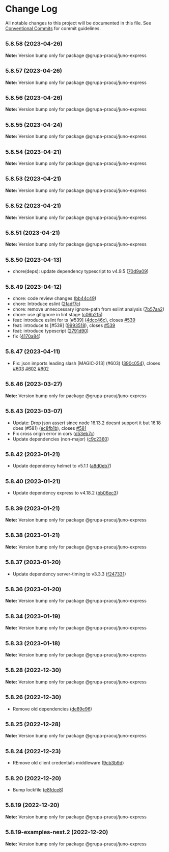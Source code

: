 # Change Log

All notable changes to this project will be documented in this file.
See [Conventional Commits](https://conventionalcommits.org) for commit guidelines.

## <small>5.8.58 (2023-04-26)</small>

**Note:** Version bump only for package @grupa-pracuj/juno-express

## <small>5.8.57 (2023-04-26)</small>

**Note:** Version bump only for package @grupa-pracuj/juno-express

## <small>5.8.56 (2023-04-26)</small>

**Note:** Version bump only for package @grupa-pracuj/juno-express

## <small>5.8.55 (2023-04-24)</small>

**Note:** Version bump only for package @grupa-pracuj/juno-express

## <small>5.8.54 (2023-04-21)</small>

**Note:** Version bump only for package @grupa-pracuj/juno-express

## <small>5.8.53 (2023-04-21)</small>

**Note:** Version bump only for package @grupa-pracuj/juno-express

## <small>5.8.52 (2023-04-21)</small>

**Note:** Version bump only for package @grupa-pracuj/juno-express

## <small>5.8.51 (2023-04-21)</small>

**Note:** Version bump only for package @grupa-pracuj/juno-express

## <small>5.8.50 (2023-04-13)</small>

- chore(deps): update dependency typescript to v4.9.5 ([70d9a09](https://github.com/GrupaPracuj/junoJs/commit/70d9a09))

## <small>5.8.49 (2023-04-12)</small>

- chore: code review changes ([bb44c49](https://github.com/GrupaPracuj/junoJs/commit/bb44c49))
- chore: Introduce eslint ([2fadf7c](https://github.com/GrupaPracuj/junoJs/commit/2fadf7c))
- chore: remove unneccessary ignore-path from eslint analysis ([7b57aa2](https://github.com/GrupaPracuj/junoJs/commit/7b57aa2))
- chore: use gitignore in lint stage ([c06b2f5](https://github.com/GrupaPracuj/junoJs/commit/c06b2f5))
- feat: introduce eslint for ts [#539] ([4dcc46c](https://github.com/GrupaPracuj/junoJs/commit/4dcc46c)), closes [#539](https://github.com/GrupaPracuj/junoJs/issues/539)
- feat: introduce ts [#539] ([9993518](https://github.com/GrupaPracuj/junoJs/commit/9993518)), closes [#539](https://github.com/GrupaPracuj/junoJs/issues/539)
- feat: introduce typescript ([2791d90](https://github.com/GrupaPracuj/junoJs/commit/2791d90))
- fix ([4170a84](https://github.com/GrupaPracuj/junoJs/commit/4170a84))

## <small>5.8.47 (2023-04-11)</small>

- Fix: json imports leading slash [MAGIC-213] (#603) ([390c054](https://github.com/GrupaPracuj/junoJs/commit/390c054)), closes [#603](https://github.com/GrupaPracuj/junoJs/issues/603) [#602](https://github.com/GrupaPracuj/junoJs/issues/602) [#602](https://github.com/GrupaPracuj/junoJs/issues/602)

## <small>5.8.46 (2023-03-27)</small>

**Note:** Version bump only for package @grupa-pracuj/juno-express

## <small>5.8.43 (2023-03-07)</small>

- Update: Drop json assert since node 16.13.2 doesnt support it but 16.18 does (#581) ([ec8fb1b](https://github.com/GrupaPracuj/junoJs/commit/ec8fb1b)), closes [#581](https://github.com/GrupaPracuj/junoJs/issues/581)
- Fix cross origin error in cors ([d53eb7c](https://github.com/GrupaPracuj/junoJs/commit/d53eb7c))
- Update dependencies (non-major) ([c9c2360](https://github.com/GrupaPracuj/junoJs/commit/c9c2360))

## <small>5.8.42 (2023-01-21)</small>

- Update dependency helmet to v5.1.1 ([a8d0eb7](https://github.com/GrupaPracuj/junoJs/commit/a8d0eb7))

## <small>5.8.40 (2023-01-21)</small>

- Update dependency express to v4.18.2 ([bb06ec3](https://github.com/GrupaPracuj/junoJs/commit/bb06ec3))

## <small>5.8.39 (2023-01-21)</small>

**Note:** Version bump only for package @grupa-pracuj/juno-express

## <small>5.8.38 (2023-01-21)</small>

**Note:** Version bump only for package @grupa-pracuj/juno-express

## <small>5.8.37 (2023-01-20)</small>

- Update dependency server-timing to v3.3.3 ([f247331](https://github.com/GrupaPracuj/junoJs/commit/f247331))

## <small>5.8.36 (2023-01-20)</small>

**Note:** Version bump only for package @grupa-pracuj/juno-express

## <small>5.8.34 (2023-01-19)</small>

**Note:** Version bump only for package @grupa-pracuj/juno-express

## <small>5.8.33 (2023-01-18)</small>

**Note:** Version bump only for package @grupa-pracuj/juno-express

## <small>5.8.28 (2022-12-30)</small>

**Note:** Version bump only for package @grupa-pracuj/juno-express

## <small>5.8.26 (2022-12-30)</small>

- Remove old dependencies ([de89e96](https://github.com/GrupaPracuj/junoJs/commit/de89e96))

## <small>5.8.25 (2022-12-28)</small>

**Note:** Version bump only for package @grupa-pracuj/juno-express

## <small>5.8.24 (2022-12-23)</small>

- REmove old client credentials middleware ([9cb3b9d](https://github.com/GrupaPracuj/junoJs/commit/9cb3b9d))

## <small>5.8.20 (2022-12-20)</small>

- Bump lockfile ([e8fdce8](https://github.com/GrupaPracuj/junoJs/commit/e8fdce8))

## <small>5.8.19 (2022-12-20)</small>

**Note:** Version bump only for package @grupa-pracuj/juno-express

## <small>5.8.19-examples-next.2 (2022-12-20)</small>

**Note:** Version bump only for package @grupa-pracuj/juno-express

